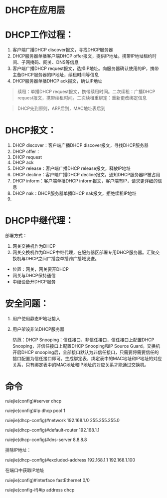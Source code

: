 #   DHCP在应用层
#   DHCP工作过程：
1.  客户端广播DHCP discover报文，寻找DHCP服务器
2.  DHCP服务器单播客户端DHCP offer报文，提供IP地址。携带IP地址租约时间、子网掩码、网关、DNS等信息
3.  客户端广播DHCP request报文，选择IP地址。向服务器确认使用的IP，携带主备DHCP服务器的IP地址，续租时间等信息
4.  DHCP服务器单播DHCP ack报文，确认IP地址

>   续租：单播DHCP request报文，携带续租时间。二次续租：广播DHCP request报文，携带续租时间。二次续租重绑定：重新更改绑定信息

>   DHCP先到原则，ARP后到，MAC地址表后到  

#   DHCP报文：
1. DHCP discover：客户端广播DHCP discover报文，寻找DHCP服务器
2.  DHCP offer：
3.  DHCP request
4.  DHCP ack
5.  DHCP release：客户端广播DHCP release报文，释放IP地址
6.  DHCP decline：客户端广播DHCP decline报文，通知DHCP服务器IP被占用
7.  DHCP inform：客户端单播DHCP inform报文，客户端有IP，请求更详细的信息
8.  DHCP nak：DHCP服务器单播DHCP nak报文，拒绝续租IP地址
9.  


#   DHCP中继代理：
部署方式：
1.  网关交换机作为DHCP
2.  网关交换机作为DHCP中继代理，在服务器区部署专用DHCP服务器。汇聚交换机与DHCP之间广播变单播跨广播域发送。

- 位置：网关，网关要开DHCP
- 网关与DHCP保持通信
- 中继设备开DHCP服务  

#   安全问题：
1. 用户使用静态IP地址接入
2. 用户架设非法DHCP服务器

   防范：DHCP Snooping：信任接口，非信任接口，信任接口上配置DHCP Snooping，非信任接口上配置DHCP Snooping和IP Source Guard。交换机开启DHCP snooping后，全部接口默认为非信任接口，只需要将需要信任的接口配置为信任接口即可。生成绑定表，绑定表中的MAC地址和IP地址的对应关系，只有绑定表中的MAC地址和IP地址的对应关系才能通过交换机。

# 命令
ruiejie(config)#server dhcp

ruiejie(config)#ip dhcp pool 1

ruiejie(dhcp-config)#network 192.168.1.0 255.255.255.0

ruiejie(dhcp-config)#default-router 192.168.1.1

ruiejie(dhcp-config)#dns-server 8.8.8.8





排除IP地址：

ruiejie(dhcp-config)#excluded-address 192.168.1.1 192.168.1.100





在端口中获取IP地址

ruiejie(config)#interface fastEthernet 0/0

ruiejie(config-if)#ip address dhcp



